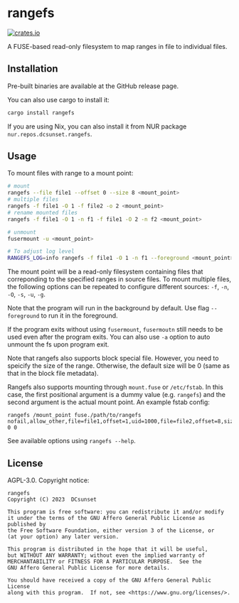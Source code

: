 # rangefs

[![crates.io](https://badgen.net/crates/v/rangefs)](https://crates.io/crates/rangefs)

A FUSE-based read-only filesystem to map ranges in file to individual files.

## Installation

Pre-built binaries are available at the GitHub release page.

You can also use cargo to install it:

```sh
cargo install rangefs
```

If you are using Nix, you can also install it from NUR package `nur.repos.dcsunset.rangefs`.

## Usage

To mount files with range to a mount point:

```sh
# mount
rangefs --file file1 --offset 0 --size 8 <mount_point>
# multiple files
rangefs -f file1 -O 1 -f file2 -o 2 <mount_point>
# rename mounted files
rangefs -f file1 -O 1 -n f1 -f file1 -O 2 -n f2 <mount_point>

# unmount
fusermount -u <mount_point>

# To adjust log level
RANGEFS_LOG=info rangefs -f file1 -O 1 -n f1 --foreground <mount_point>
```

The mount point will be a read-only filesystem containing files that correponding to the specified ranges in source files.
To mount multiple files, the following options can be repeated to configure different sources:
`-f`, `-n`, `-O`, `-s`, `-u`, `-g`.

Note that the program will run in the background by default.
Use flag `--foreground` to run it in the foreground.

If the program exits without using `fusermount`,
`fusermoutn` still needs to be used even after the program exits.
You can also use `-a` option to auto unmount the fs upon program exit.

Note that rangefs also supports block special file.
However, you need to speicify the size of the range.
Otherwise, the default size will be 0 (same as that in the block file metadata).

Rangefs also supports mounting through `mount.fuse` or `/etc/fstab`.
In this case, the first positional argument is a dummy value (e.g. `rangefs`) and the second argument is the actual mount point.
An example fstab config:
```
rangefs /mount_point fuse./path/to/rangefs nofail,allow_other,file=file1,offset=1,uid=1000,file=file2,offset=8,size=16 0 0
```

See available options using `rangefs --help`.

## License

AGPL-3.0. Copyright notice:

```
rangefs
Copyright (C) 2023  DCsunset

This program is free software: you can redistribute it and/or modify
it under the terms of the GNU Affero General Public License as published by
the Free Software Foundation, either version 3 of the License, or
(at your option) any later version.

This program is distributed in the hope that it will be useful,
but WITHOUT ANY WARRANTY; without even the implied warranty of
MERCHANTABILITY or FITNESS FOR A PARTICULAR PURPOSE.  See the
GNU Affero General Public License for more details.

You should have received a copy of the GNU Affero General Public License
along with this program.  If not, see <https://www.gnu.org/licenses/>.
```

